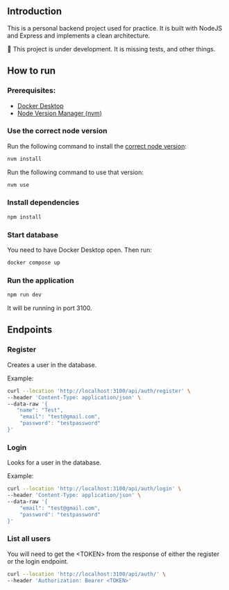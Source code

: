 ## Introduction

This is a personal backend project used for practice.
It is built with NodeJS and Express and implements a clean architecture.

:construction: This project is under development. It is missing tests, and other things.

## How to run

### Prerequisites:

- [Docker Desktop](https://www.docker.com/products/docker-desktop/)
- [Node Version Manager (nvm)](https://github.com/nvm-sh/nvm)

### Use the correct node version

Run the following command to install the [correct node version](.nvmrc):

```bash
nvm install
```

Run the following command to use that version:

```bash
nvm use
```

### Install dependencies

```bash
npm install
```

### Start database

You need to have Docker Desktop open. Then run:

```bash
docker compose up
```

### Run the application

```bash
npm run dev
```

It will be running in port 3100.

## Endpoints

### Register

Creates a user in the database.

Example:

```bash
curl --location 'http://localhost:3100/api/auth/register' \
--header 'Content-Type: application/json' \
--data-raw '{
   "name": "Test",
    "email": "test@gmail.com",
    "password": "testpassword"
}'
```

### Login

Looks for a user in the database.

Example:

```bash
curl --location 'http://localhost:3100/api/auth/login' \
--header 'Content-Type: application/json' \
--data-raw '{
    "email": "test@gmail.com",
    "password": "testpassword"
}'
```

### List all users

You will need to get the \<TOKEN\> from the response of either the register or the login endpoint.

```bash
curl --location 'http://localhost:3100/api/auth/' \
--header 'Authorization: Bearer <TOKEN>'
```
